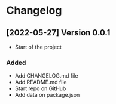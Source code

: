 # Changelog

## [2022-05-27] Version 0.0.1
 - Start of the project
### Added
 - Add CHANGELOG.md file
 - Add README.md file
 - Start repo on GitHub
 - Add data on package.json